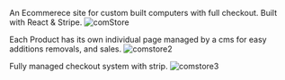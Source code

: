 An Ecommerece site for custom built computers with full checkout. Built with React & Stripe.
![comStore](https://user-images.githubusercontent.com/67665537/175374070-d813d7c5-29d1-4fad-b41f-bec2323e99f5.jpg)

Each Product has its own individual page managed by a cms for easy additions removals, and sales.
![comstore2](https://user-images.githubusercontent.com/67665537/175374096-4b0860cf-393b-4a93-811f-668216427d41.png)

Fully managed checkout system with strip.
![comstore3](https://user-images.githubusercontent.com/67665537/175374102-e91b2925-dfb5-45b5-a280-4153b14d0db0.jpg)
